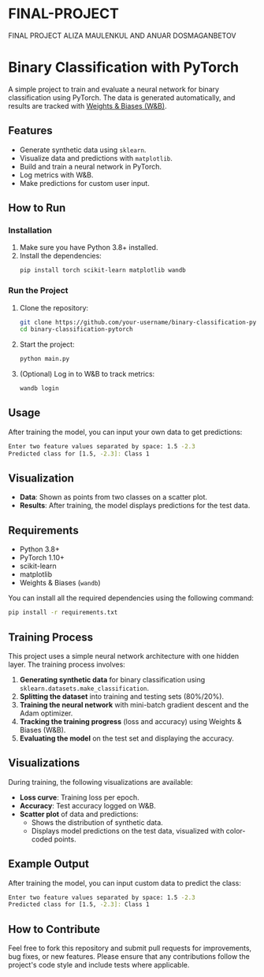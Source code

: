 # FINAL-PROJECT
FINAL PROJECT ALIZA MAULENKUL AND ANUAR DOSMAGANBETOV

# Binary Classification with PyTorch

A simple project to train and evaluate a neural network for binary classification using PyTorch. The data is generated automatically, and results are tracked with [Weights & Biases (W&B)](https://wandb.ai/).

## Features
- Generate synthetic data using `sklearn`.
- Visualize data and predictions with `matplotlib`.
- Build and train a neural network in PyTorch.
- Log metrics with W&B.
- Make predictions for custom user input.

## How to Run

### Installation
1. Make sure you have Python 3.8+ installed.
2. Install the dependencies:
   ```bash
   pip install torch scikit-learn matplotlib wandb
   ```

### Run the Project
1. Clone the repository:
   ```bash
   git clone https://github.com/your-username/binary-classification-pytorch.git
   cd binary-classification-pytorch
   ```
2. Start the project:
   ```bash
   python main.py
   ```
3. (Optional) Log in to W&B to track metrics:
   ```bash
   wandb login
   ```

## Usage
After training the model, you can input your own data to get predictions:
```bash
Enter two feature values separated by space: 1.5 -2.3
Predicted class for [1.5, -2.3]: Class 1
```

## Visualization
- **Data**: Shown as points from two classes on a scatter plot.
- **Results**: After training, the model displays predictions for the test data.


## Requirements
- Python 3.8+
- PyTorch 1.10+
- scikit-learn
- matplotlib
- Weights & Biases (`wandb`)

You can install all the required dependencies using the following command:
```bash
pip install -r requirements.txt
```

## Training Process
This project uses a simple neural network architecture with one hidden layer. The training process involves:
1. **Generating synthetic data** for binary classification using `sklearn.datasets.make_classification`.
2. **Splitting the dataset** into training and testing sets (80%/20%).
3. **Training the neural network** with mini-batch gradient descent and the Adam optimizer.
4. **Tracking the training progress** (loss and accuracy) using Weights & Biases (W&B).
5. **Evaluating the model** on the test set and displaying the accuracy.

## Visualizations
During training, the following visualizations are available:
- **Loss curve**: Training loss per epoch.
- **Accuracy**: Test accuracy logged on W&B.
- **Scatter plot** of data and predictions:
    - Shows the distribution of synthetic data.
    - Displays model predictions on the test data, visualized with color-coded points.

## Example Output
After training the model, you can input custom data to predict the class:
```bash
Enter two feature values separated by space: 1.5 -2.3
Predicted class for [1.5, -2.3]: Class 1
```

## How to Contribute
Feel free to fork this repository and submit pull requests for improvements, bug fixes, or new features. Please ensure that any contributions follow the project's code style and include tests where applicable.


